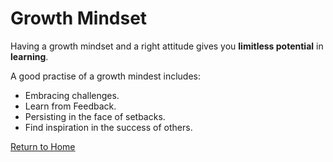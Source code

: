 # Growth Mindset

Having a growth mindset and a right attitude gives you **limitless potential** in **learning**.  

A good practise of a growth mindest includes:

- Embracing challenges.
- Learn from Feedback.
- Persisting in the face of setbacks.
- Find inspiration in the success of others.

[Return to Home](https://www.youtube.com/watch?v=eBGIQ7ZuuiU)